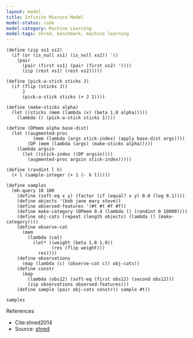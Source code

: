 ```yaml
---
layout: model
title: Infinite Mixture Model
model-status: code
model-category: Machine Learning
model-tags: shred, benchmark, machine learning
---
```


    (define (zip xs1 xs2) 
      (if (or (is_null xs1) (is_null xs2)) '() 
        (pair 
          (pair (first xs1) (pair (first xs2) '()))
          (zip (rest xs1) (rest xs2)))))
    
    (define (pick-a-stick sticks J)
      (if (flip (sticks J))
          J
          (pick-a-stick sticks (+ J 1))))
    
    (define (make-sticks alpha)
      (let ((sticks (mem (lambda (x) (beta 1.0 alpha)))))
        (lambda () (pick-a-stick sticks 1))))
    
    (define (DPmem alpha base-dist)
      (let ((augmented-proc
              (mem (lambda (args stick-index) (apply base-dist args))))
            (DP (mem (lambda (args) (make-sticks alpha)))))
        (lambda argsin
          (let ((stick-index ((DP argsin))))
            (augmented-proc argsin stick-index)))))
    
    (define (randint l h) 
      (+ l (sample-integer (+ 1 (- h l)))))
    
    (define samples
      (mh-query 10 100
        (define (soft-eq x y) (factor (if (equal? x y) 0.0 (log 0.1))))
        (define objects '(bob jane mary steve))
        (define observed-features '(#t #t #f #f))
        (define make-category (DPmem 0.4 (lambda () (randint 0 10000))))
        (define obj-cats (repeat (length objects) (lambda () (make-category))))
        (define observe-cat
          (mem
            (lambda (cat)
              (let* ((weight (beta 1.0 1.0))
                     (res (flip weight)))
                res))))
        (define observations
          (map (lambda (c) (observe-cat c)) obj-cats))
        (define constr
          (map
            (lambda (obs12) (soft-eq (first obs12) (second obs12)))
            (zip observations observed-features)))
        (define sample (pair obj-cats constr)) sample #t))
    
    samples

References 

- Cite:shred2014
- Source: [shred](https://github.com/LFY/shred/blob/master/benchmarks/imm.ss)
